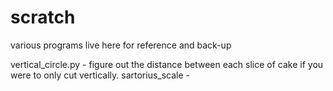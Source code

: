 # scratch
various programs live here for reference and back-up

vertical_circle.py - figure out the distance between each slice of cake if you were to only cut vertically.
sartorius_scale - 


